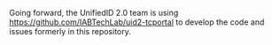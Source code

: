 Going forward, the UnifiedID 2.0 team is using https://github.com/IABTechLab/uid2-tcportal to
develop the code and issues formerly in this repository.
